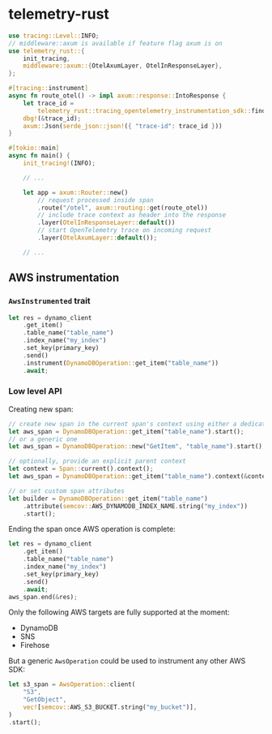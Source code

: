 # telemetry-rust

```rust
use tracing::Level::INFO;
// middleware::axum is available if feature flag axum is on
use telemetry_rust::{
    init_tracing,
    middleware::axum::{OtelAxumLayer, OtelInResponseLayer},
};

#[tracing::instrument]
async fn route_otel() -> impl axum::response::IntoResponse {
    let trace_id =
        telemetry_rust::tracing_opentelemetry_instrumentation_sdk::find_current_trace_id();
    dbg!(&trace_id);
    axum::Json(serde_json::json!({ "trace-id": trace_id }))
}

#[tokio::main]
async fn main() {
    init_tracing!(INFO);

    // ...

    let app = axum::Router::new()
        // request processed inside span
        .route("/otel", axum::routing::get(route_otel))
        // include trace context as header into the response
        .layer(OtelInResponseLayer::default())
        // start OpenTelemetry trace on incoming request
        .layer(OtelAxumLayer::default());

    // ...
```

## AWS instrumentation

### `AwsInstrumented` trait

```rust
let res = dynamo_client
    .get_item()
    .table_name("table_name")
    .index_name("my_index")
    .set_key(primary_key)
    .send()
    .instrument(DynamoDBOperation::get_item("table_name"))
    .await;
```

### Low level API

Creating new span:

```rust
// create new span in the current span's context using either a dedicated constructor
let aws_span = DynamoDBOperation::get_item("table_name").start();
// or a generic one
let aws_span = DynamoDBOperation::new("GetItem", "table_name").start();

// optionally, provide an explicit parent context
let context = Span::current().context();
let aws_span = DynamoDBOperation::get_item("table_name").context(&context).start();

// or set custom span attributes
let builder = DynamoDBOperation::get_item("table_name")
    .attribute(semcov::AWS_DYNAMODB_INDEX_NAME.string("my_index"))
    .start();
```

Ending the span once AWS operation is complete:

```rust
let res = dynamo_client
    .get_item()
    .table_name("table_name")
    .index_name("my_index")
    .set_key(primary_key)
    .send()
    .await;
aws_span.end(&res);
```

Only the following AWS targets are fully supported at the moment:

 * DynamoDB
 * SNS
 * Firehose

But a generic `AwsOperation` could be used to instrument any other AWS SDK:

```rust
let s3_span = AwsOperation::client(
    "S3",
    "GetObject",
    vec![semcov::AWS_S3_BUCKET.string("my_bucket")],
)
.start();
```
